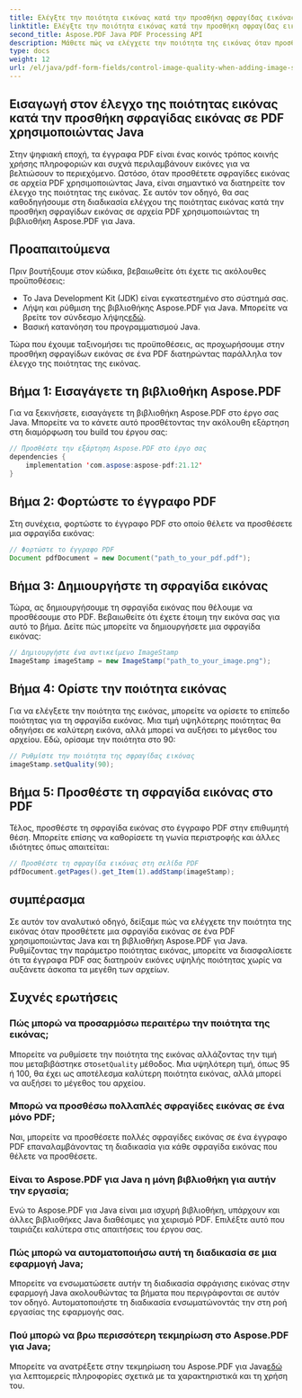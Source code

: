 ```yaml
---
title: Ελέγξτε την ποιότητα εικόνας κατά την προσθήκη σφραγίδας εικόνας σε PDF χρησιμοποιώντας Java
linktitle: Ελέγξτε την ποιότητα εικόνας κατά την προσθήκη σφραγίδας εικόνας σε PDF χρησιμοποιώντας Java
second_title: Aspose.PDF Java PDF Processing API
description: Μάθετε πώς να ελέγχετε την ποιότητα της εικόνας όταν προσθέτετε σφραγίδες εικόνας σε αρχεία PDF χρησιμοποιώντας Java με οδηγίες βήμα προς βήμα.
type: docs
weight: 12
url: /el/java/pdf-form-fields/control-image-quality-when-adding-image-stamp-in-pdf-using-java/
---
```


## Εισαγωγή στον έλεγχο της ποιότητας εικόνας κατά την προσθήκη σφραγίδας εικόνας σε PDF χρησιμοποιώντας Java

Στην ψηφιακή εποχή, τα έγγραφα PDF είναι ένας κοινός τρόπος κοινής χρήσης πληροφοριών και συχνά περιλαμβάνουν εικόνες για να βελτιώσουν το περιεχόμενο. Ωστόσο, όταν προσθέτετε σφραγίδες εικόνας σε αρχεία PDF χρησιμοποιώντας Java, είναι σημαντικό να διατηρείτε τον έλεγχο της ποιότητας της εικόνας. Σε αυτόν τον οδηγό, θα σας καθοδηγήσουμε στη διαδικασία ελέγχου της ποιότητας εικόνας κατά την προσθήκη σφραγίδων εικόνας σε αρχεία PDF χρησιμοποιώντας τη βιβλιοθήκη Aspose.PDF για Java.

## Προαπαιτούμενα

Πριν βουτήξουμε στον κώδικα, βεβαιωθείτε ότι έχετε τις ακόλουθες προϋποθέσεις:

- Το Java Development Kit (JDK) είναι εγκατεστημένο στο σύστημά σας.
-  Λήψη και ρύθμιση της βιβλιοθήκης Aspose.PDF για Java. Μπορείτε να βρείτε τον σύνδεσμο λήψης[εδώ](https://releases.aspose.com/pdf/java/).
- Βασική κατανόηση του προγραμματισμού Java.

Τώρα που έχουμε ταξινομήσει τις προϋποθέσεις, ας προχωρήσουμε στην προσθήκη σφραγίδων εικόνας σε ένα PDF διατηρώντας παράλληλα τον έλεγχο της ποιότητας της εικόνας.

## Βήμα 1: Εισαγάγετε τη βιβλιοθήκη Aspose.PDF

Για να ξεκινήσετε, εισαγάγετε τη βιβλιοθήκη Aspose.PDF στο έργο σας Java. Μπορείτε να το κάνετε αυτό προσθέτοντας την ακόλουθη εξάρτηση στη διαμόρφωση του build του έργου σας:

```java
// Προσθέστε την εξάρτηση Aspose.PDF στο έργο σας
dependencies {
    implementation 'com.aspose:aspose-pdf:21.12'
}
```

## Βήμα 2: Φορτώστε το έγγραφο PDF

Στη συνέχεια, φορτώστε το έγγραφο PDF στο οποίο θέλετε να προσθέσετε μια σφραγίδα εικόνας:

```java
// Φορτώστε το έγγραφο PDF
Document pdfDocument = new Document("path_to_your_pdf.pdf");
```

## Βήμα 3: Δημιουργήστε τη σφραγίδα εικόνας

Τώρα, ας δημιουργήσουμε τη σφραγίδα εικόνας που θέλουμε να προσθέσουμε στο PDF. Βεβαιωθείτε ότι έχετε έτοιμη την εικόνα σας για αυτό το βήμα. Δείτε πώς μπορείτε να δημιουργήσετε μια σφραγίδα εικόνας:

```java
// Δημιουργήστε ένα αντικείμενο ImageStamp
ImageStamp imageStamp = new ImageStamp("path_to_your_image.png");
```

## Βήμα 4: Ορίστε την ποιότητα εικόνας

Για να ελέγξετε την ποιότητα της εικόνας, μπορείτε να ορίσετε το επίπεδο ποιότητας για τη σφραγίδα εικόνας. Μια τιμή υψηλότερης ποιότητας θα οδηγήσει σε καλύτερη εικόνα, αλλά μπορεί να αυξήσει το μέγεθος του αρχείου. Εδώ, ορίσαμε την ποιότητα στο 90:

```java
// Ρυθμίστε την ποιότητα της σφραγίδας εικόνας
imageStamp.setQuality(90);
```

## Βήμα 5: Προσθέστε τη σφραγίδα εικόνας στο PDF

Τέλος, προσθέστε τη σφραγίδα εικόνας στο έγγραφο PDF στην επιθυμητή θέση. Μπορείτε επίσης να καθορίσετε τη γωνία περιστροφής και άλλες ιδιότητες όπως απαιτείται:

```java
// Προσθέστε τη σφραγίδα εικόνας στη σελίδα PDF
pdfDocument.getPages().get_Item(1).addStamp(imageStamp);
```

## συμπέρασμα

Σε αυτόν τον αναλυτικό οδηγό, δείξαμε πώς να ελέγχετε την ποιότητα της εικόνας όταν προσθέτετε μια σφραγίδα εικόνας σε ένα PDF χρησιμοποιώντας Java και τη βιβλιοθήκη Aspose.PDF για Java. Ρυθμίζοντας την παράμετρο ποιότητας εικόνας, μπορείτε να διασφαλίσετε ότι τα έγγραφα PDF σας διατηρούν εικόνες υψηλής ποιότητας χωρίς να αυξάνετε άσκοπα τα μεγέθη των αρχείων.

## Συχνές ερωτήσεις

### Πώς μπορώ να προσαρμόσω περαιτέρω την ποιότητα της εικόνας;

 Μπορείτε να ρυθμίσετε την ποιότητα της εικόνας αλλάζοντας την τιμή που μεταβιβάστηκε στο`setQuality` μέθοδος. Μια υψηλότερη τιμή, όπως 95 ή 100, θα έχει ως αποτέλεσμα καλύτερη ποιότητα εικόνας, αλλά μπορεί να αυξήσει το μέγεθος του αρχείου.

### Μπορώ να προσθέσω πολλαπλές σφραγίδες εικόνας σε ένα μόνο PDF;

Ναι, μπορείτε να προσθέσετε πολλές σφραγίδες εικόνας σε ένα έγγραφο PDF επαναλαμβάνοντας τη διαδικασία για κάθε σφραγίδα εικόνας που θέλετε να προσθέσετε.

### Είναι το Aspose.PDF για Java η μόνη βιβλιοθήκη για αυτήν την εργασία;

Ενώ το Aspose.PDF για Java είναι μια ισχυρή βιβλιοθήκη, υπάρχουν και άλλες βιβλιοθήκες Java διαθέσιμες για χειρισμό PDF. Επιλέξτε αυτό που ταιριάζει καλύτερα στις απαιτήσεις του έργου σας.

### Πώς μπορώ να αυτοματοποιήσω αυτή τη διαδικασία σε μια εφαρμογή Java;

Μπορείτε να ενσωματώσετε αυτήν τη διαδικασία σφράγισης εικόνας στην εφαρμογή Java ακολουθώντας τα βήματα που περιγράφονται σε αυτόν τον οδηγό. Αυτοματοποιήστε τη διαδικασία ενσωματώνοντάς την στη ροή εργασίας της εφαρμογής σας.

### Πού μπορώ να βρω περισσότερη τεκμηρίωση στο Aspose.PDF για Java;

 Μπορείτε να ανατρέξετε στην τεκμηρίωση του Aspose.PDF για Java[εδώ](https://reference.aspose.com/pdf/java/) για λεπτομερείς πληροφορίες σχετικά με τα χαρακτηριστικά και τη χρήση του.